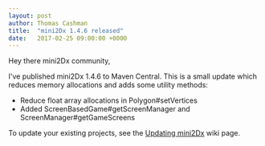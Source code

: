 ```yaml
---
layout: post
author: Thomas Cashman
title:  "mini2Dx 1.4.6 released"
date:   2017-02-25 09:00:00 +0000
---
```


Hey there mini2Dx community,

I've published mini2Dx 1.4.6 to Maven Central. This is a small update which reduces memory allocations and adds some utility methods:

 * Reduce float array allocations in Polygon#setVertices
 * Added ScreenBasedGame#getScreenManager and ScreenManager#getGameScreens

To update your existing projects, see the [Updating mini2Dx](https://github.com/mini2Dx/mini2Dx/wiki/Updating-mini2Dx) wiki page.
<!--more-->